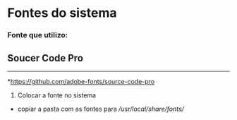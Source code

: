 Fontes do sistema
=================


### Fonte que utilizo:

## Soucer Code Pro 
------------------

*https://github.com/adobe-fonts/source-code-pro

1. Colocar a fonte no sistema

* copiar a pasta com as fontes para */usr/local/share/fonts/*



